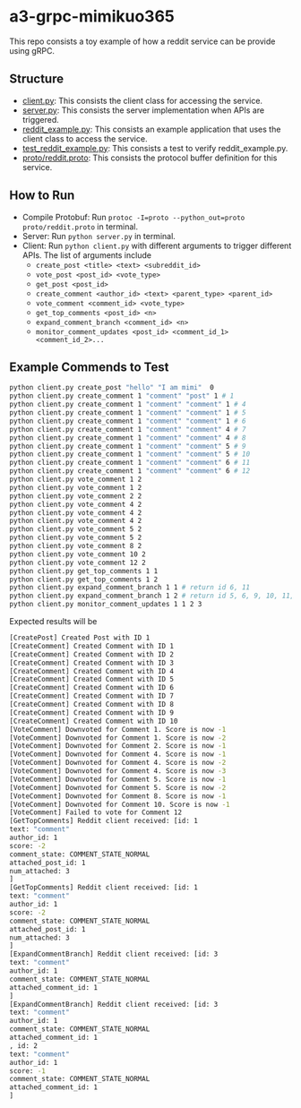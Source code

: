 # a3-grpc-mimikuo365

This repo consists a toy example of how a reddit service can be provide using gRPC.

## Structure

- [client.py](client.py): This consists the client class for accessing the service.
- [server.py](server.py): This consists the server implementation when APIs are triggered.
- [reddit_example.py](reddit_example.py): This consists an example application that uses the client class to access the service.
- [test_reddit_example.py](test_reddit_example.py): This consists a test to verify reddit_example.py.
- [proto/reddit.proto](proto/reddit.proto): This consists the protocol buffer definition for this service.

## How to Run

- Compile Protobuf: Run ```protoc -I=proto --python_out=proto proto/reddit.proto``` in terminal.
- Server: Run ```python server.py``` in terminal.
- Client: Run ```python client.py``` with different arguments to trigger different APIs. The list of arguments include
  - `create_post <title> <text> <subreddit_id>`
  - `vote_post <post_id> <vote_type>`
  - `get_post <post_id>`
  - `create_comment <author_id> <text> <parent_type> <parent_id>`
  - `vote_comment <comment_id> <vote_type>`
  - `get_top_comments <post_id> <n>`
  - `expand_comment_branch <comment_id> <n>`
  - `monitor_comment_updates <post_id> <comment_id_1> <comment_id_2>...`

## Example Commends to Test

```bash
python client.py create_post "hello" "I am mimi"  0
python client.py create_comment 1 "comment" "post" 1 # 1
python client.py create_comment 1 "comment" "comment" 1 # 4
python client.py create_comment 1 "comment" "comment" 1 # 5
python client.py create_comment 1 "comment" "comment" 1 # 6
python client.py create_comment 1 "comment" "comment" 4 # 7
python client.py create_comment 1 "comment" "comment" 4 # 8
python client.py create_comment 1 "comment" "comment" 5 # 9
python client.py create_comment 1 "comment" "comment" 5 # 10
python client.py create_comment 1 "comment" "comment" 6 # 11
python client.py create_comment 1 "comment" "comment" 6 # 12
python client.py vote_comment 1 2
python client.py vote_comment 1 2
python client.py vote_comment 2 2
python client.py vote_comment 4 2
python client.py vote_comment 4 2
python client.py vote_comment 4 2
python client.py vote_comment 5 2
python client.py vote_comment 5 2
python client.py vote_comment 8 2
python client.py vote_comment 10 2
python client.py vote_comment 12 2
python client.py get_top_comments 1 1
python client.py get_top_comments 1 2
python client.py expand_comment_branch 1 1 # return id 6, 11
python client.py expand_comment_branch 1 2 # return id 5, 6, 9, 10, 11, 12
python client.py monitor_comment_updates 1 1 2 3
```

Expected results will be 
```bash
[CreatePost] Created Post with ID 1
[CreateComment] Created Comment with ID 1
[CreateComment] Created Comment with ID 2
[CreateComment] Created Comment with ID 3
[CreateComment] Created Comment with ID 4
[CreateComment] Created Comment with ID 5
[CreateComment] Created Comment with ID 6
[CreateComment] Created Comment with ID 7
[CreateComment] Created Comment with ID 8
[CreateComment] Created Comment with ID 9
[CreateComment] Created Comment with ID 10
[VoteComment] Downvoted for Comment 1. Score is now -1
[VoteComment] Downvoted for Comment 1. Score is now -2
[VoteComment] Downvoted for Comment 2. Score is now -1
[VoteComment] Downvoted for Comment 4. Score is now -1
[VoteComment] Downvoted for Comment 4. Score is now -2
[VoteComment] Downvoted for Comment 4. Score is now -3
[VoteComment] Downvoted for Comment 5. Score is now -1
[VoteComment] Downvoted for Comment 5. Score is now -2
[VoteComment] Downvoted for Comment 8. Score is now -1
[VoteComment] Downvoted for Comment 10. Score is now -1
[VoteComment] Failed to vote for Comment 12
[GetTopComments] Reddit client received: [id: 1
text: "comment"
author_id: 1
score: -2
comment_state: COMMENT_STATE_NORMAL
attached_post_id: 1
num_attached: 3
]
[GetTopComments] Reddit client received: [id: 1
text: "comment"
author_id: 1
score: -2
comment_state: COMMENT_STATE_NORMAL
attached_post_id: 1
num_attached: 3
]
[ExpandCommentBranch] Reddit client received: [id: 3
text: "comment"
author_id: 1
comment_state: COMMENT_STATE_NORMAL
attached_comment_id: 1
]
[ExpandCommentBranch] Reddit client received: [id: 3
text: "comment"
author_id: 1
comment_state: COMMENT_STATE_NORMAL
attached_comment_id: 1
, id: 2
text: "comment"
author_id: 1
score: -1
comment_state: COMMENT_STATE_NORMAL
attached_comment_id: 1
]
```